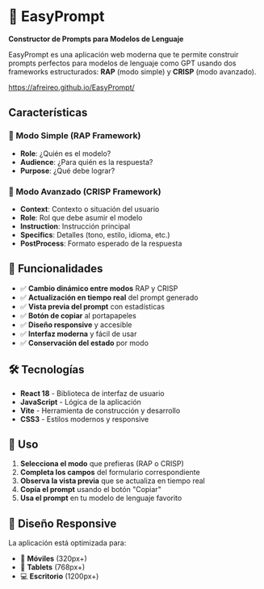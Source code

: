 # 🧠 EasyPrompt

**Constructor de Prompts para Modelos de Lenguaje**

EasyPrompt es una aplicación web moderna que te permite construir prompts perfectos para modelos de lenguaje como GPT usando dos frameworks estructurados: **RAP** (modo simple) y **CRISP** (modo avanzado).

https://afreireo.github.io/EasyPrompt/

## Características

### 🧩 Modo Simple (RAP Framework)
- **Role**: ¿Quién es el modelo?
- **Audience**: ¿Para quién es la respuesta?
- **Purpose**: ¿Qué debe lograr?

### 🧠 Modo Avanzado (CRISP Framework)
- **Context**: Contexto o situación del usuario
- **Role**: Rol que debe asumir el modelo
- **Instruction**: Instrucción principal
- **Specifics**: Detalles (tono, estilo, idioma, etc.)
- **PostProcess**: Formato esperado de la respuesta

## 🚀 Funcionalidades

- ✅ **Cambio dinámico entre modos** RAP y CRISP
- ✅ **Actualización en tiempo real** del prompt generado
- ✅ **Vista previa del prompt** con estadísticas
- ✅ **Botón de copiar** al portapapeles
- ✅ **Diseño responsive** y accesible
- ✅ **Interfaz moderna** y fácil de usar
- ✅ **Conservación del estado** por modo

## 🛠️ Tecnologías

- **React 18** - Biblioteca de interfaz de usuario
- **JavaScript** - Lógica de la aplicación
- **Vite** - Herramienta de construcción y desarrollo
- **CSS3** - Estilos modernos y responsive


## 🎯 Uso

1. **Selecciona el modo** que prefieras (RAP o CRISP)
2. **Completa los campos** del formulario correspondiente
3. **Observa la vista previa** que se actualiza en tiempo real
4. **Copia el prompt** usando el botón "Copiar"
5. **Usa el prompt** en tu modelo de lenguaje favorito

## 📱 Diseño Responsive

La aplicación está optimizada para:
- 📱 **Móviles** (320px+)
- 📱 **Tablets** (768px+)
- 💻 **Escritorio** (1200px+)


